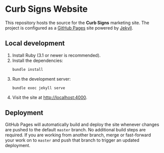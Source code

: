 # Curb Signs Website

This repository hosts the source for the **Curb Signs** marketing site. The project is configured as a [GitHub Pages](https://pages.github.com/) site powered by [Jekyll](https://jekyllrb.com/).

## Local development

1. Install Ruby (3.1 or newer is recommended).
2. Install the dependencies:
   ```bash
   bundle install
   ```
3. Run the development server:
   ```bash
   bundle exec jekyll serve
   ```
4. Visit the site at <http://localhost:4000>.

## Deployment

GitHub Pages will automatically build and deploy the site whenever changes are
pushed to the default `master` branch. No additional build steps are required.
If you are working from another branch, merge or fast-forward your work on to
`master` and push that branch to trigger an updated deployment.
